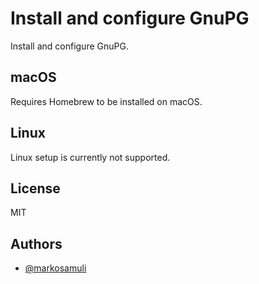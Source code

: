 # Install and configure GnuPG

Install and configure GnuPG.

## macOS

Requires Homebrew to be installed on macOS.

## Linux

Linux setup is currently not supported.

## License

MIT

## Authors

- [@markosamuli](https://github.com/markosamuli)
